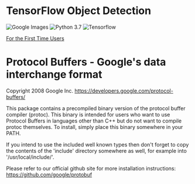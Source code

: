 # TensorFlow Object Detection
![Google Images](https://img.shields.io/badge/Dataset-Kaggle-blue.svg) ![Python 3.7](https://img.shields.io/badge/Python-3.7-brightgreen.svg) ![Tensorflow](https://img.shields.io/badge/Library-Tensorflow-orange.svg)


[For the First Time Users](https://github.com/sukilsiva/Machine-Learnig-Deep-Learning-Code/blob/master/Computer_vision/TensorFlow%20Object%20Detection%20API/First%20time%20setup.docx)

# Protocol Buffers - Google's data interchange format
Copyright 2008 Google Inc.
https://developers.google.com/protocol-buffers/

This package contains a precompiled binary version of the protocol buffer
compiler (protoc). This binary is intended for users who want to use Protocol
Buffers in languages other than C++ but do not want to compile protoc
themselves. To install, simply place this binary somewhere in your PATH.

If you intend to use the included well known types then don't forget to
copy the contents of the 'include' directory somewhere as well, for example
into '/usr/local/include/'.

Please refer to our official github site for more installation instructions:
  https://github.com/google/protobuf
